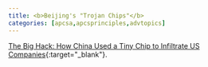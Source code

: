 ```yaml
---
title: <b>Beijing's "Trojan Chips"</b>
categories: [apcsa,apcsprinciples,advtopics]
---
```

[The Big Hack: How China Used a Tiny Chip to Infiltrate US Companies](https://www.bloomberg.com/news/features/2018-10-04/the-big-hack-how-china-used-a-tiny-chip-to-infiltrate-america-s-top-companies){:target="_blank"}.
